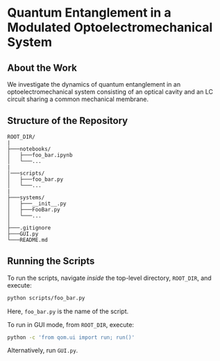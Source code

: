 # Quantum Entanglement in a Modulated Optoelectromechanical System

## About the Work

We investigate the dynamics of quantum entanglement in an optoelectromechanical system consisting of an optical cavity and an LC circuit sharing a common mechanical membrane.

## Structure of the Repository
```
ROOT_DIR/
|
├───notebooks/
│   ├───foo_bar.ipynb
│   └───...
|
│───scripts/
│   ├───foo_bar.py
│   └───...
|
├───systems/
│   ├───__init__.py
│   ├───FooBar.py
│   └───...
│
├───.gitignore
├───GUI.py
└───README.md
```

## Running the Scripts

To run the scripts, navigate *inside* the top-level directory, `ROOT_DIR`, and execute:

```bash
python scripts/foo_bar.py
```

Here, `foo_bar.py` is the name of the script.

To run in GUI mode, from `ROOT_DIR`, execute:

```bash
python -c 'from qom.ui import run; run()'
```

Alternatively, run `GUI.py`.

